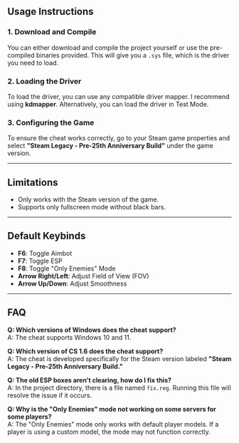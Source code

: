 ## Usage Instructions

### 1. Download and Compile
You can either download and compile the project yourself or use the pre-compiled binaries provided. This will give you a `.sys` file, which is the driver you need to load.

### 2. Loading the Driver
To load the driver, you can use any compatible driver mapper. I recommend using **kdmapper**. Alternatively, you can load the driver in Test Mode.

### 3. Configuring the Game
To ensure the cheat works correctly, go to your Steam game properties and select **"Steam Legacy - Pre-25th Anniversary Build"** under the game version.

---

## Limitations
- Only works with the Steam version of the game.
- Supports only fullscreen mode without black bars.

---

## Default Keybinds
- **F6**: Toggle Aimbot
- **F7**: Toggle ESP
- **F8**: Toggle "Only Enemies" Mode
- **Arrow Right/Left**: Adjust Field of View (FOV)
- **Arrow Up/Down**: Adjust Smoothness

---

## FAQ

**Q: Which versions of Windows does the cheat support?**  
A: The cheat supports Windows 10 and 11.

**Q: Which version of CS 1.6 does the cheat support?**  
A: The cheat is developed specifically for the Steam version labeled **"Steam Legacy - Pre-25th Anniversary Build."**

**Q: The old ESP boxes aren’t clearing, how do I fix this?**  
A: In the project directory, there is a file named `fix.reg`. Running this file will resolve the issue if it occurs.

**Q: Why is the "Only Enemies" mode not working on some servers for some players?**  
A: The "Only Enemies" mode only works with default player models. If a player is using a custom model, the mode may not function correctly.
